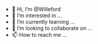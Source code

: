 - 👋 Hi, I’m @Willeford
- 👀 I’m interested in ...
- 🌱 I’m currently learning ...
- 💞️ I’m looking to collaborate on ...
- 📫 How to reach me ...

<!---
Willeford/Willeford is a ✨ special ✨ repository because its `README.md` (this file) appears on your GitHub profile.
You can click the Preview link to take a look at your changes.
--->
